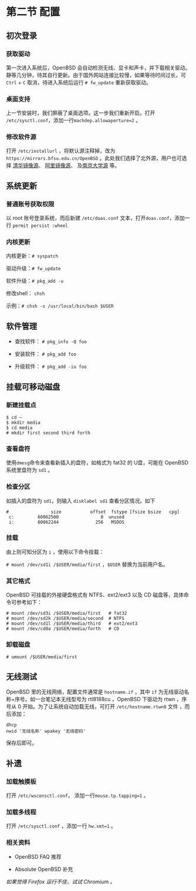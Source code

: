 # 第二节 配置

##  初次登录

### 获取驱动

第一次进入系统后，OpenBSD 会自动检测无线、显卡和声卡，并下载相关驱动。静等几分钟，待其自行更新。由于国外网站连接比较慢，如果等待时间过长，可 `Ctrl` + `C` 取消，待进入系统后运行 `# fw_update` 重新获取驱动。

### 桌面支持

上一节安装时，我们屏蔽了桌面选项。这一步我们重新开启。打开 `/etc/sysctl.conf`，添加一行`machdep.allowaperture=2` 。

### 修改软件源

打开 `/etc/installurl` ，将默认源注释掉，改为 `https://mirrors.bfsu.edu.cn/OpenBSD` 。此处我们选择了北外源，用户也可选择 [清华镜像源](https://mirrors.tuna.tsinghua.edu.cn/OpenBSD)、 [阿里镜像源](https://mirrors.aliyun.com/openbsd)、 及[南京大学源](https://mirror.sjtu.edu.cn/OpenBSD) 等。

## 系统更新

### 普通账号获取权限

以 root 账号登录系统，而后新建 `/etc/doas.conf` 文本，打开`doas.conf`，添加一行 `permit persist :wheel`

### 内核更新

内核更新：`# syspatch`

驱动升级：`# fw_update`

软件升级：`# pkg_add -u`

修改shell： `chsh`
 
 示例：`# chsh -s /usr/local/bin/bash $USER`

## 软件管理

- 查找软件： `# pkg_info -Q foo`

- 安装软件： `# pkg_add foo`

- 升级软件： `# pkg_add -iu foo`


## 挂载可移动磁盘

### 新建挂载点

```
$ cd ~
$ mkdir media
$ cd media
# mkdir first second third forth
```
### 查看盘符

使用`dmesg`命令来查看新插入的盘符，如格式为 fat32 的 U盘，可能在 OpenBSD 系统里盘符为 `sd1` 。

### 检查分区

如插入的盘符为 `sd1`，则输入 `disklabel sd1` 查看分区情况。如下
```
#                size           offset  fstype [fsize bsize   cpg]
 c:         60062500                0  unused                    
 i:         60062244              256   MSDOS    
```

### 挂载

由上则可知分区为 `i` ，使用以下命令挂载：

`# mount /dev/sd1i /$USER/media/first` ，`$USER` 替换为当前用户名。

### 其它格式

OpenBSD 可挂载的外接硬盘格式有 NTFS、ext2/ext3 以及 CD 磁盘等，具体命令可参考如下：

```
# mount /dev/sd3i /$USER/media/first   # fat32
# mount /dev/sd2k /$USER/media/second  # NTFS
# mount /dev/sd1l /$USER/media/third   # ext2/ext3
# mount /dev/cd0a /$USER/media/forth   # CD
```

### 卸载磁盘

`# umount /$USER/media/first`

## 无线测试

OpenBSD 里的无线网络，配置文件通常是 `hostname.if` ，其中 `if` 为无线驱动名称+序号。如一台笔记本无线型号为 rtl8188cu ，OpenBSD 下驱动为 rtwn ，序号从 0 开始。为了让系统自动加载无线，可打开
 `/etc/hostname.rtwn0` 文件 ，而后添加：

```
dhcp 
nwid '无线名称' wpakey '无线密码'
```
保存后即可。

## 补遗

### 加载触摸板

打开 `/etc/wsconsctl.conf`， 添加一行`mouse.tp.tapping=1` 。

### 加载多线程

打开 `/etc/sysctl.conf` ，添加一行 `hw.smt=1` 。

### 相关资料

- OpenBSD FAQ  推荐

- Absolute OpenBSD 补充

_如果觉得 Firefox 运行不佳，试试 Chromium 。_
